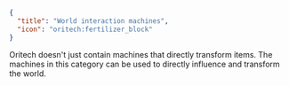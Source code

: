 ```json
{
  "title": "World interaction machines",
  "icon": "oritech:fertilizer_block"
}
```

Oritech doesn't just contain machines that directly transform items. The machines in this category can be used to directly
influence and transform the world.
